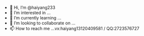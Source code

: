 - 👋 Hi, I’m @haiyang233
- 👀 I’m interested in ...
- 🌱 I’m currently learning ...
- 💞️ I’m looking to collaborate on ...
- 📫 How to reach me ...vx:haiyang13120409581 / QQ:2723576727

<!---
haiyang233/haiyang233 is a ✨ special ✨ repository because its `README.md` (this file) appears on your GitHub profile.
You can click the Preview link to take a look at your changes.
--->
